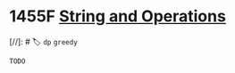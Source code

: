 # **1455F** [String and Operations](https://codeforces.com/contest/1455/problem/F)

[//]: # 🏷 `dp` `greedy`

```
TODO
```
